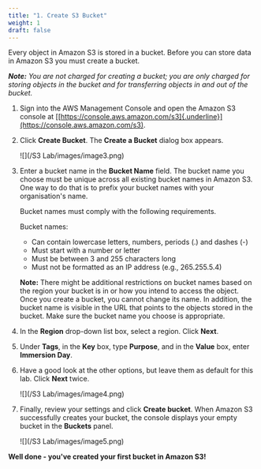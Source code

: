 ```yaml
---
title: "1. Create S3 Bucket"
weight: 1
draft: false
---
```


Every object in Amazon S3 is stored in a bucket. Before you can store
data in Amazon S3 you must create a bucket.

***Note:** You are not charged for creating a bucket; you are only
charged for storing objects in the bucket and for transferring objects
in and out of the bucket.*

1.  Sign into the AWS Management Console and open the Amazon S3 console
    at
    [[https://console.aws.amazon.com/s3]{.underline}](https://console.aws.amazon.com/s3).

2.  Click **Create Bucket**. The **Create a Bucket** dialog box appears.

	![](/S3 Lab/images/image3.png)

3.  Enter a bucket name in the **Bucket Name** field. The bucket name
    you choose must be unique across all existing bucket names in Amazon
    S3. One way to do that is to prefix your bucket names with your
    organisation\'s name.  

	Bucket names must comply with the following requirements.
	
	Bucket names:
	
	-   Can contain lowercase letters, numbers, periods (.) and dashes (-)
	-   Must start with a number or letter
	-   Must be between 3 and 255 characters long
	-   Must not be formatted as an IP address (e.g., 265.255.5.4)
	
	**Note:** There might be additional restrictions on bucket names based
	on the region your bucket is in or how you intend to access the object.
	Once you create a bucket, you cannot change its name. In addition, the
	bucket name is visible in the URL that points to the objects stored in
	the bucket. Make sure the bucket name you choose is appropriate.

4.  In the **Region** drop-down list box, select a region. Click
    **Next**.

5.  Under **Tags**, in the **Key** box, type **Purpose**, and in the
    **Value** box, enter **Immersion Day**.

6.  Have a good look at the other options, but leave them as default for
    this lab. Click **Next**
    twice.
    
    ![](/S3 Lab/images/image4.png)

7.  Finally, review your settings and click **Create bucket**. When
    Amazon S3 successfully creates your bucket, the console displays
    your empty bucket in the **Buckets** panel.

	![](/S3 Lab/images/image5.png)

**Well done - you've created your first bucket in Amazon S3!**


